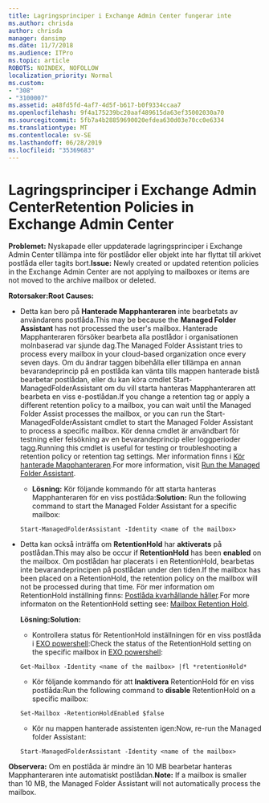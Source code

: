 ```yaml
---
title: Lagringsprinciper i Exchange Admin Center fungerar inte
ms.author: chrisda
author: chrisda
manager: dansimp
ms.date: 11/7/2018
ms.audience: ITPro
ms.topic: article
ROBOTS: NOINDEX, NOFOLLOW
localization_priority: Normal
ms.custom:
- "308"
- "3100007"
ms.assetid: a48fd5fd-4af7-4d5f-b617-b0f9334ccaa7
ms.openlocfilehash: 9f4a175239bc20aaf489615da63ef35002030a70
ms.sourcegitcommit: 5fb7a4b28859690020efdea630d03e70cc0e6334
ms.translationtype: MT
ms.contentlocale: sv-SE
ms.lasthandoff: 06/28/2019
ms.locfileid: "35369683"
---
```

# <a name="retention-policies-in-exchange-admin-center"></a><span data-ttu-id="3e18a-102">Lagringsprinciper i Exchange Admin Center</span><span class="sxs-lookup"><span data-stu-id="3e18a-102">Retention Policies in Exchange Admin Center</span></span>

 <span data-ttu-id="3e18a-103">**Problemet:** Nyskapade eller uppdaterade lagringsprinciper i Exchange Admin Center tillämpa inte för postlådor eller objekt inte har flyttat till arkivet postlåda eller tagits bort.</span><span class="sxs-lookup"><span data-stu-id="3e18a-103">**Issue:** Newly created or updated retention policies in the Exchange Admin Center are not applying to mailboxes or items are not moved to the archive mailbox or deleted.</span></span> 
  
 <span data-ttu-id="3e18a-104">**Rotorsaker:**</span><span class="sxs-lookup"><span data-stu-id="3e18a-104">**Root Causes:**</span></span>
  
- <span data-ttu-id="3e18a-105">Detta kan bero på **Hanterade Mapphanteraren** inte bearbetats av användarens postlåda.</span><span class="sxs-lookup"><span data-stu-id="3e18a-105">This may be because the **Managed Folder Assistant** has not processed the user's mailbox.</span></span> <span data-ttu-id="3e18a-106">Hanterade Mapphanteraren försöker bearbeta alla postlådor i organisationen molnbaserad var sjunde dag.</span><span class="sxs-lookup"><span data-stu-id="3e18a-106">The Managed Folder Assistant tries to process every mailbox in your cloud-based organization once every seven days.</span></span> <span data-ttu-id="3e18a-107">Om du ändrar taggen bibehålla eller tillämpa en annan bevarandeprincip på en postlåda kan vänta tills mappen hanterade bistå bearbetar postlådan, eller du kan köra cmdlet Start-ManagedFolderAssistant om du vill starta hanteras Mapphanteraren att bearbeta en viss e-postlådan.</span><span class="sxs-lookup"><span data-stu-id="3e18a-107">If you change a retention tag or apply a different retention policy to a mailbox, you can wait until the Managed Folder Assist processes the mailbox, or you can run the Start-ManagedFolderAssistant cmdlet to start the Managed Folder Assistant to process a specific mailbox.</span></span> <span data-ttu-id="3e18a-108">Kör denna cmdlet är användbart för testning eller felsökning av en bevarandeprincip eller loggperioder tagg.</span><span class="sxs-lookup"><span data-stu-id="3e18a-108">Running this cmdlet is useful for testing or troubleshooting a retention policy or retention tag settings.</span></span> <span data-ttu-id="3e18a-109">Mer information finns i [Kör hanterade Mapphanteraren](https://msdn.microsoft.com/library/gg271153%28v=exchsrvcs.149%29.aspx#managedfolderassist).</span><span class="sxs-lookup"><span data-stu-id="3e18a-109">For more information, visit [Run the Managed Folder Assistant](https://msdn.microsoft.com/library/gg271153%28v=exchsrvcs.149%29.aspx#managedfolderassist).</span></span>
    
  - <span data-ttu-id="3e18a-110">**Lösning:** Kör följande kommando för att starta hanteras Mapphanteraren för en viss postlåda:</span><span class="sxs-lookup"><span data-stu-id="3e18a-110">**Solution:** Run the following command to start the Managed Folder Assistant for a specific mailbox:</span></span>
    
  ```
  Start-ManagedFolderAssistant -Identity <name of the mailbox>
  ```

- <span data-ttu-id="3e18a-111">Detta kan också inträffa om **RetentionHold** har **aktiverats** på postlådan.</span><span class="sxs-lookup"><span data-stu-id="3e18a-111">This may also be occur if **RetentionHold** has been **enabled** on the mailbox.</span></span> <span data-ttu-id="3e18a-112">Om postlådan har placerats i en RetentionHold, bearbetas inte bevarandeprincipen på postlådan under den tiden.</span><span class="sxs-lookup"><span data-stu-id="3e18a-112">If the mailbox has been placed on a RetentionHold, the retention policy on the mailbox will not be processed during that time.</span></span> <span data-ttu-id="3e18a-113">För mer information om RetentionHold inställning finns: [Postlåda kvarhållande håller](https://docs.microsoft.com/exchange/security-and-compliance/messaging-records-management/mailbox-retention-hold).</span><span class="sxs-lookup"><span data-stu-id="3e18a-113">For more informaton on the RetentionHold setting see: [Mailbox Retention Hold](https://docs.microsoft.com/exchange/security-and-compliance/messaging-records-management/mailbox-retention-hold).</span></span>
    
    <span data-ttu-id="3e18a-114">**Lösning:**</span><span class="sxs-lookup"><span data-stu-id="3e18a-114">**Solution:**</span></span>
    
  - <span data-ttu-id="3e18a-115">Kontrollera status för RetentionHold inställningen för en viss postlåda i [EXO powershell](https://docs.microsoft.com/powershell/exchange/exchange-online/connect-to-exchange-online-powershell/connect-to-exchange-online-powershell?view=exchange-ps):</span><span class="sxs-lookup"><span data-stu-id="3e18a-115">Check the status of the RetentionHold setting on the specific mailbox in [EXO powershell](https://docs.microsoft.com/powershell/exchange/exchange-online/connect-to-exchange-online-powershell/connect-to-exchange-online-powershell?view=exchange-ps):</span></span>
    
  ```
  Get-Mailbox -Identity <name of the mailbox> |fl *retentionHold*
  ```

  - <span data-ttu-id="3e18a-116">Kör följande kommando för att **Inaktivera** RetentionHold för en viss postlåda:</span><span class="sxs-lookup"><span data-stu-id="3e18a-116">Run the following command to **disable** RetentionHold on a specific mailbox:</span></span>
    
  ```
  Set-Mailbox -RetentionHoldEnabled $false
  ```

  - <span data-ttu-id="3e18a-117">Kör nu mappen hanterade assistenten igen:</span><span class="sxs-lookup"><span data-stu-id="3e18a-117">Now, re-run the Managed folder Assistant:</span></span>
    
  ```
  Start-ManagedFolderAssistant -Identity <name of the mailbox>
  ```

 <span data-ttu-id="3e18a-118">**Observera:** Om en postlåda är mindre än 10 MB bearbetar hanteras Mapphanteraren inte automatiskt postlådan.</span><span class="sxs-lookup"><span data-stu-id="3e18a-118">**Note:** If a mailbox is smaller than 10 MB, the Managed Folder Assistant will not automatically process the mailbox.</span></span>
  